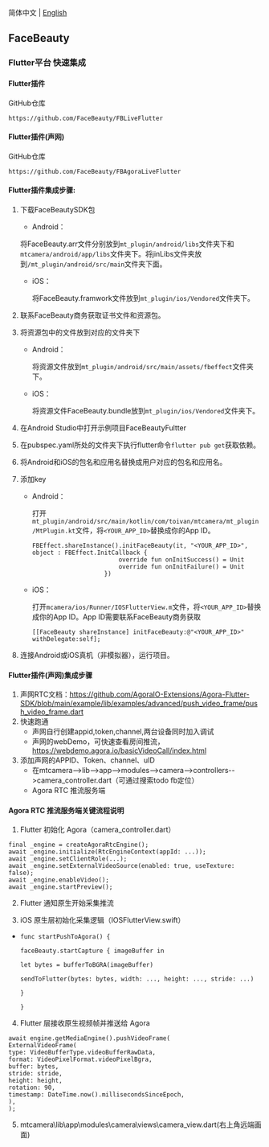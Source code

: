 简体中文 | [English](README_EN.md) 

## FaceBeauty

### Flutter平台 快速集成

#### Flutter插件

GitHub仓库

```apl
https://github.com/FaceBeauty/FBLiveFlutter
```

#### Flutter插件(声网)

GitHub仓库

```
https://github.com/FaceBeauty/FBAgoraLiveFlutter
```

#### Flutter插件集成步骤:

1. 下载FaceBeautySDK包

   - Android：


   ​	将FaceBeauty.arr文件分别放到`mt_plugin/android/libs`文件夹下和`mtcamera/android/app/libs`文件夹下。将jinLibs文件夹放到`/mt_plugin/android/src/main`文件夹下面。

   - iOS：

     将FaceBeauty.framwork文件放到`mt_plugin/ios/Vendored`文件夹下。

2. 联系FaceBeauty商务获取证书文件和资源包。

3. 将资源包中的文件放到对应的文件夹下

   - Android：

     将资源文件放到`mt_plugin/android/src/main/assets/fbeffect`文件夹下。

   - iOS：

     将资源文件FaceBeauty.bundle放到`mt_plugin/ios/Vendored`文件夹下。

4. 在Android Studio中打开示例项目FaceBeautyFultter

5. 在pubspec.yaml所处的文件夹下执行flutter命令`flutter pub get`获取依赖。

6. 将Android和iOS的包名和应用名替换成用户对应的包名和应用名。

7. 添加key

   - Android：

     打开`mt_plugin/android/src/main/kotlin/com/toivan/mtcamera/mt_plugin/MtPlugin.kt`文件，将`<YOUR_APP_ID>`替换成你的App ID。

     ```
     FBEffect.shareInstance().initFaceBeauty(it, "<YOUR_APP_ID>", object : FBEffect.InitCallback {
                             override fun onInitSuccess() = Unit
                             override fun onInitFailure() = Unit
                         })
     ```

   - iOS：

     打开`mcamera/ios/Runner/IOSFlutterView.m`文件，将`<YOUR_APP_ID>`替换成你的App ID。App ID需要联系FaceBeauty商务获取

     ```
     [[FaceBeauty shareInstance] initFaceBeauty:@"<YOUR_APP_ID>" withDelegate:self];
     ```

8. 连接Android或iOS真机（非模拟器），运行项目。

#### Flutter插件(声网)集成步骤

1. 声网RTC文档：https://github.com/AgoraIO-Extensions/Agora-Flutter-SDK/blob/main/example/lib/examples/advanced/push_video_frame/push_video_frame.dart
2. 快速跑通
   - 声网自行创建appid,token,channel,两台设备同时加入调试
   - 声网的webDemo，可快速查看房间推流，https://webdemo.agora.io/basicVideoCall/index.html
3. 添加声网的APPID、Token、channel、uID
   - 在mtcamera-->lib-->app-->modules-->camera-->controllers-->camera_controller.dart（可通过搜索todo fb定位）
   - Agora RTC 推流服务端

#### Agora RTC 推流服务端关键流程说明

1.  Flutter 初始化 Agora（camera_controller.dart）

   ```
   final _engine = createAgoraRtcEngine();
   await _engine.initialize(RtcEngineContext(appId: ...));
   await _engine.setClientRole(...);
   await _engine.setExternalVideoSource(enabled: true, useTexture: false);
   await _engine.enableVideo();
   await _engine.startPreview();
   ```

2. Flutter 通知原生开始采集推流

3.  iOS 原生层初始化采集逻辑（IOSFlutterView.swift）

   - ```
     func startPushToAgora() {
     
     faceBeauty.startCapture { imageBuffer in
     
     let bytes = bufferToBGRA(imageBuffer)
     
     sendToFlutter(bytes: bytes, width: ..., height: ..., stride: ...)
     
     }
     
     }
     ```

4.  Flutter 层接收原生视频帧并推送给 Agora

   ```
   await engine.getMediaEngine().pushVideoFrame(
   ExternalVideoFrame(
   type: VideoBufferType.videoBufferRawData,
   format: VideoPixelFormat.videoPixelBgra,
   buffer: bytes,
   stride: stride,
   height: height,
   rotation: 90,
   timestamp: DateTime.now().millisecondsSinceEpoch,
   ),
   );
   ```

5. mtcamera\lib\app\modules\camera\views\camera_view.dart(右上角远端画面)